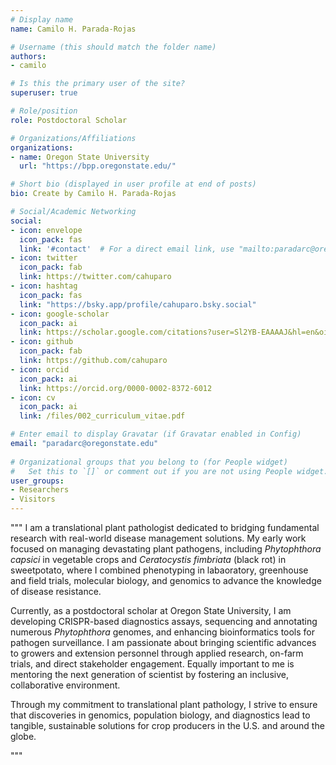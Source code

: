 ```yaml
---
# Display name
name: Camilo H. Parada-Rojas

# Username (this should match the folder name)
authors:
- camilo

# Is this the primary user of the site?
superuser: true

# Role/position
role: Postdoctoral Scholar

# Organizations/Affiliations
organizations:
- name: Oregon State University
  url: "https://bpp.oregonstate.edu/"

# Short bio (displayed in user profile at end of posts)
bio: Create by Camilo H. Parada-Rojas

# Social/Academic Networking
social:
- icon: envelope
  icon_pack: fas
  link: '#contact'  # For a direct email link, use "mailto:paradarc@oregonstate.edu".
- icon: twitter
  icon_pack: fab
  link: https://twitter.com/cahuparo
- icon: hashtag
  icon_pack: fas
  link: "https://bsky.app/profile/cahuparo.bsky.social"
- icon: google-scholar
  icon_pack: ai
  link: https://scholar.google.com/citations?user=Sl2YB-EAAAAJ&hl=en&oi=ao
- icon: github
  icon_pack: fab
  link: https://github.com/cahuparo
- icon: orcid
  icon_pack: ai
  link: https://orcid.org/0000-0002-8372-6012 
- icon: cv
  icon_pack: ai
  link: /files/002_curriculum_vitae.pdf

# Enter email to display Gravatar (if Gravatar enabled in Config)
email: "paradarc@oregonstate.edu"
  
# Organizational groups that you belong to (for People widget)
#   Set this to `[]` or comment out if you are not using People widget.  
user_groups:
- Researchers
- Visitors
---
```

"""
I am a translational plant pathologist dedicated to bridging fundamental research with real-world disease management solutions. My early work focused on managing devastating plant pathogens, including _Phytophthora capsici_ in vegetable crops and _Ceratocystis fimbriata_ (black rot) in sweetpotato, where I combined phenotyping in labaoratory, greenhouse and field trials, molecular biology, and  genomics to advance the knowledge of disease resistance.
  
Currently, as a postdoctoral scholar at Oregon State University, I am developing CRISPR-based diagnostics assays, sequencing and annotating numerous _Phytophthora_ genomes, and enhancing bioinformatics tools for pathogen surveillance. I am passionate about bringing scientific advances to growers and extension personnel through applied research, on-farm trials, and direct stakeholder engagement. Equally important to me is mentoring the next generation of scientist by fostering an inclusive, collaborative environment.
 
Through my commitment to translational plant pathology, I strive to ensure that discoveries in genomics, population biology, and diagnostics lead to tangible, sustainable solutions for crop producers in the U.S. and around the globe.

"""
